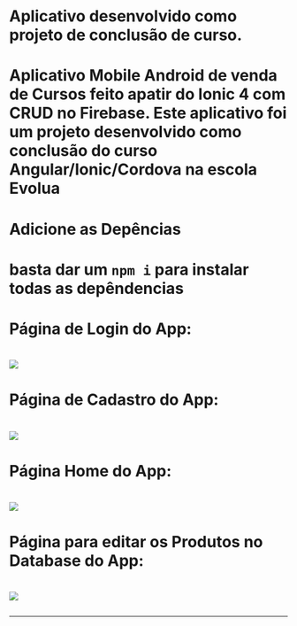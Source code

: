 <h1>Aplicativo desenvolvido como projeto de conclusão de curso.<h1>

Aplicativo Mobile Android de venda de Cursos feito apatir do Ionic 4 com CRUD no Firebase. Este aplicativo foi um projeto desenvolvido como conclusão do curso Angular/Ionic/Cordova na escola Evolua

<h1>Adicione as Depências<h1>

basta dar um <code>npm i</code> para instalar todas as depêndencias

<h1>Página de Login do App:<h1>

<img src="src/assets/imgs/Login.PNG">

<h1>Página de Cadastro do App:<h1>

<img src="src/assets/imgs/Cadastro.PNG">

<h1>Página Home do App:<h1>

<img src="src/assets/imgs/HomePage.PNG">

<h1>Página para editar os Produtos no Database do App:<h1>

<img src="src/assets/imgs/EditProduct.PNG">

<hr />
